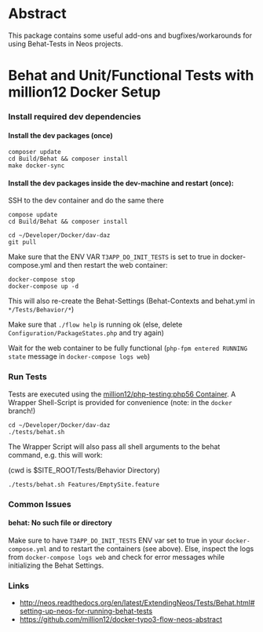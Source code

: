 Abstract
========

This package contains some useful add-ons and bugfixes/workarounds for using Behat-Tests in Neos projects.


Behat and Unit/Functional Tests with million12 Docker Setup
===========================================================

### Install required dev dependencies

#### Install the dev packages (once)

```
composer update
cd Build/Behat && composer install
make docker-sync
```

#### Install the dev packages inside the dev-machine and restart (once):

SSH to the dev container and do the same there

```
compose update
cd Build/Behat && composer install
```

```
cd ~/Developer/Docker/dav-daz
git pull
```

Make sure that the ENV VAR `T3APP_DO_INIT_TESTS` is set to true in docker-compose.yml and then restart the web container:

```
docker-compose stop
docker-compose up -d
```

This will also re-create the Behat-Settings (Behat-Contexts and behat.yml in `*/Tests/Behavior/*`)

Make sure that `./flow help` is running ok (else, delete `Configuration/PackageStates.php` and try again)

Wait for the web container to be fully functional (`php-fpm entered RUNNING state` message in `docker-compose logs web`)

### Run Tests

Tests are executed using the [million12/php-testing:php56 Container](https://github.com/million12/docker-php-testing).
A Wrapper Shell-Script is provided for convenience (note: in the `docker` branch!)

```
cd ~/Developer/Docker/dav-daz
./tests/behat.sh
```

The Wrapper Script will also pass all shell arguments to the behat command, e.g. this will work:

(cwd is $SITE_ROOT/Tests/Behavior Directory)

```
./tests/behat.sh Features/EmptySite.feature
```

### Common Issues

#### behat: No such file or directory

Make sure to have `T3APP_DO_INIT_TESTS` ENV var set to true in your `docker-compose.yml` and to restart the containers
(see above). Else, inspect the logs from `docker-compose logs web` and check for error messages while initializing the
Behat Settings.

### Links

* http://neos.readthedocs.org/en/latest/ExtendingNeos/Tests/Behat.html#setting-up-neos-for-running-behat-tests
* https://github.com/million12/docker-typo3-flow-neos-abstract
